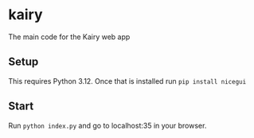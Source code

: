 # kairy
The main code for the Kairy web app

## Setup
This requires Python 3.12.
Once that is installed run ```pip install nicegui```

## Start
Run ```python index.py``` and go to localhost:35 in your browser.
